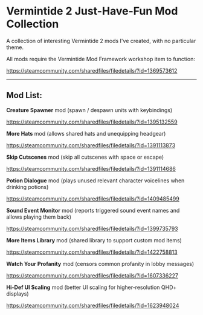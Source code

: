 # Vermintide 2 Just-Have-Fun Mod Collection
A collection of interesting Vermintide 2 mods I've created, with no particular theme. 

All mods require the Vermintide Mod Framework workshop item to function:

https://steamcommunity.com/sharedfiles/filedetails/?id=1369573612

----------------------------------------------------------------
Mod List:
----------------------------------------------------------------

**Creature Spawner** mod (spawn / despawn units with keybindings)

https://steamcommunity.com/sharedfiles/filedetails/?id=1395132559

**More Hats** mod (allows shared hats and unequipping headgear)

https://steamcommunity.com/sharedfiles/filedetails/?id=1391113873

**Skip Cutscenes** mod (skip all cutscenes with space or escape)

https://steamcommunity.com/sharedfiles/filedetails/?id=1391114686

**Potion Dialogue** mod (plays unused relevant character voicelines when drinking potions)

https://steamcommunity.com/sharedfiles/filedetails/?id=1409485499

**Sound Event Monitor** mod (reports triggered sound event names and allows playing them back)

https://steamcommunity.com/sharedfiles/filedetails/?id=1399735793

**More Items Library** mod (shared library to support custom mod items)

https://steamcommunity.com/sharedfiles/filedetails/?id=1422758813

**Watch Your Profanity** mod (censors common profanity in lobby messages)

https://steamcommunity.com/sharedfiles/filedetails/?id=1607336227

**Hi-Def UI Scaling** mod (better UI scaling for higher-resolution QHD+ displays)

https://steamcommunity.com/sharedfiles/filedetails/?id=1623948024